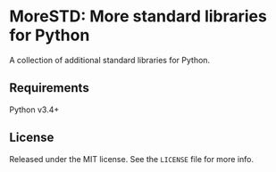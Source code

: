 # MoreSTD: More standard libraries for Python

A collection of additional standard libraries for Python.

## Requirements

Python v3.4+

## License

Released under the MIT license. See the `LICENSE` file for more info.
